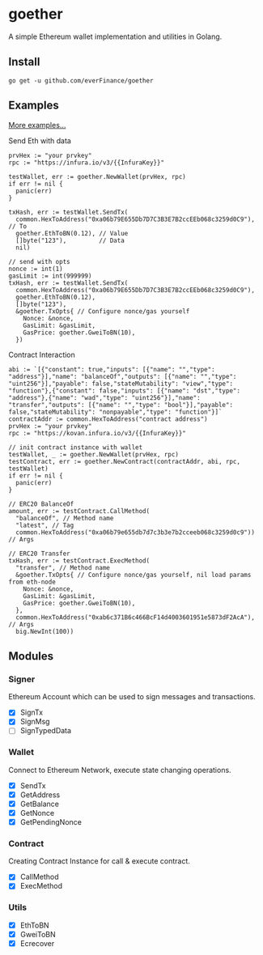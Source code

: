 # goether

A simple Ethereum wallet implementation and utilities in Golang.

## Install

```shell
go get -u github.com/everFinance/goether
```

## Examples

[More examples...](./example)

Send Eth with data
```golang
prvHex := "your prvkey"
rpc := "https://infura.io/v3/{{InfuraKey}}"

testWallet, err := goether.NewWallet(prvHex, rpc)
if err != nil {
  panic(err)
}

txHash, err := testWallet.SendTx(
  common.HexToAddress("0xa06b79E655Db7D7C3B3E7B2ccEEb068c3259d0C9"), // To
  goether.EthToBN(0.12), // Value
  []byte("123"),         // Data
  nil)

// send with opts
nonce := int(1)
gasLimit := int(999999)
txHash, err := testWallet.SendTx(
  common.HexToAddress("0xa06b79E655Db7D7C3B3E7B2ccEEb068c3259d0C9"),
  goether.EthToBN(0.12),
  []byte("123"),
  &goether.TxOpts{ // Configure nonce/gas yourself
    Nonce: &nonce,
    GasLimit: &gasLimit,
    GasPrice: goether.GweiToBN(10),
  })
```

Contract Interaction
```golang
abi := `[{"constant": true,"inputs": [{"name": "","type": "address"}],"name": "balanceOf","outputs": [{"name": "","type": "uint256"}],"payable": false,"stateMutability": "view","type": "function"},{"constant": false,"inputs": [{"name": "dst","type": "address"},{"name": "wad","type": "uint256"}],"name": "transfer","outputs": [{"name": "","type": "bool"}],"payable": false,"stateMutability": "nonpayable","type": "function"}]`
contractAddr := common.HexToAddress("contract address")
prvHex := "your prvkey"
rpc := "https://kovan.infura.io/v3/{{InfuraKey}}"

// init contract instance with wallet
testWallet, _ := goether.NewWallet(prvHex, rpc)
testContract, err := goether.NewContract(contractAddr, abi, rpc, testWallet)
if err != nil {
  panic(err)
}

// ERC20 BalanceOf
amount, err := testContract.CallMethod(
  "balanceOf", // Method name
  "latest", // Tag
  common.HexToAddress("0xa06b79e655db7d7c3b3e7b2cceeb068c3259d0c9")) // Args

// ERC20 Transfer
txHash, err := testContract.ExecMethod(
  "transfer", // Method name
  &goether.TxOpts{ // Configure nonce/gas yourself, nil load params from eth-node
    Nonce: &nonce,
    GasLimit: &gasLimit,
    GasPrice: goether.GweiToBN(10),
  },
  common.HexToAddress("0xab6c371B6c466BcF14d4003601951e5873dF2AcA"), // Args
  big.NewInt(100))
```

## Modules

### Signer

Ethereum Account which can be used to sign messages and transactions.

- [x] SignTx
- [x] SignMsg
- [ ] SignTypedData

### Wallet

Connect to Ethereum Network, execute state changing operations.

- [x] SendTx
- [x] GetAddress
- [x] GetBalance
- [x] GetNonce
- [x] GetPendingNonce

### Contract

Creating Contract Instance for call & execute contract.

- [x] CallMethod
- [x] ExecMethod

### Utils

- [x] EthToBN
- [x] GweiToBN
- [x] Ecrecover
